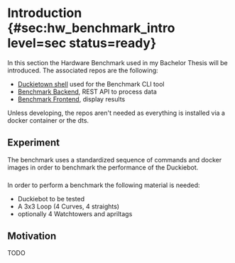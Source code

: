 # Introduction {#sec:hw_benchmark_intro level=sec status=ready}

In this section the Hardware Benchmark used in my Bachelor Thesis will be introduced. The associated repos are the following: 

* [Duckietown shell](https://github.com/duckietown/duckietown-shell-commands) used for the Benchmark CLI tool
* [Benchmark Backend](https://github.com/duckietown/dt-hardware-benchmark-backend), REST API to process data
* [Benchmark Frontend](https://github.com/duckietown/dt-hardware-benchmark-frontend), display results

Unless developing, the repos aren't needed as everything is installed via a docker container or the dts.

<minitoc/>

## Experiment
The benchmark uses a standardized sequence of commands and docker images in order to benchmark the performance of the Duckiebot. 

### 
In order to perform a benchmark the following material is needed:

* Duckiebot to be tested
* A 3x3 Loop (4 Curves, 4 straights)
* optionally 4 Watchtowers and apriltags
## Motivation
TODO